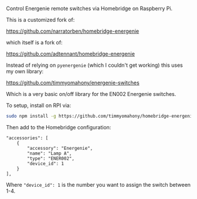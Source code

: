 Control Energenie remote switches via Homebridge on Raspberry Pi.

This is a customized fork of:

https://github.com/narratorben/homebridge-energenie

which itself is a fork of:

https://github.com/adtennant/homebridge-energenie

Instead of relying on `pyenergenie` (which I couldn't get working) this uses my own library:

https://github.com/timmyomahony/energenie-switches

Which is a very basic on/off library for the EN002 Energenie switches.

To setup, install on RPI via:

```sh
sudo npm install -g https://github.com/timmyomahony/homebridge-energenie#master
```

Then add to the Homebridge configuration:

```
"accessories": [
    {
        "accessory": "Energenie",
        "name": "Lamp A",
        "type": "ENER002",
        "device_id": 1
    }
],
```

Where `"device_id": 1` is the number you want to assign the switch between 1-4.
